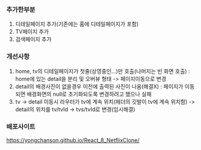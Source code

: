 ### 추가한부분

1. 디테일페이지 추가(기존에는 홈에 디테일페이지가 포함)
2. TV페이지 추가
3. 검색페이지 추가

### 개선사항

1. home, tv의 디테일페이지가 첫줄(상영중인...)만 호출(나머지는 빈 화면 호출)
   : home에 있는 detail을 분리 및 오버뷰 형태 -> 페이지이동으로 변경
2. detail의 배경사진이 없을경우 이전에 출력된 사진이 나옴(해결X)
   : 페이지가 이동되면 배경화면의 null로 초기화되도록 변경하려고 했으나 실패
3. tv -> detail 이동시 라우터가 tv에 계속 위치(헤더의 깃발이 tv에 계속 위치함)
   -> detail의 위치를 tv/tvId -> tvs/tvId로 변경(임시해결)

### 배포사이트

https://yongchanson.github.io/React_8_NetflixClone/
